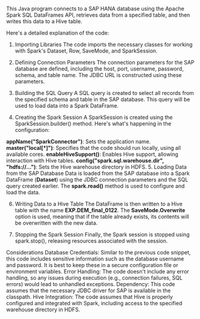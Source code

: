 This Java program connects to a SAP HANA database using the Apache Spark SQL DataFrames API, retrieves data from a specified table, and then writes this data to a Hive table.

Here's a detailed explanation of the code:

1. Importing Libraries
The code imports the necessary classes for working with Spark's Dataset, Row, SaveMode, and SparkSession.

2. Defining Connection Parameters
The connection parameters for the SAP database are defined, including the host, port, username, password, schema, and table name. The JDBC URL is constructed using these parameters.

3. Building the SQL Query
A SQL query is created to select all records from the specified schema and table in the SAP database. This query will be used to load data into a Spark DataFrame.

4. Creating the Spark Session
A SparkSession is created using the SparkSession.builder() method. Here's what's happening in the configuration:

**appName("SparkConnector")**: Sets the application name.
**master("local[*]")**: Specifies that the code should run locally, using all available cores.
**enableHiveSupport()**: Enables Hive support, allowing interaction with Hive tables.
**config("spark.sql.warehouse.dir", "hdfs://...")**: Sets the Hive warehouse directory in HDFS.
5. Loading Data from the SAP Database
Data is loaded from the SAP database into a Spark DataFrame (**Dataset<Row>**) using the JDBC connection parameters and the SQL query created earlier. The **spark.read()** method is used to configure and load the data.

6. Writing Data to a Hive Table
The DataFrame is then written to a Hive table with the name **EXP.DEM_final_0122**. The **SaveMode.Overwrite** option is used, meaning that if the table already exists, its contents will be overwritten with the new data.

7. Stopping the Spark Session
Finally, the Spark session is stopped using spark.stop(), releasing resources associated with the session.

Considerations
Database Credentials: Similar to the previous code snippet, this code includes sensitive information such as the database username and password. It is best to keep these in a secure configuration file or environment variables.
Error Handling: The code doesn't include any error handling, so any issues during execution (e.g., connection failures, SQL errors) would lead to unhandled exceptions.
Dependency: This code assumes that the necessary JDBC driver for SAP is available in the classpath.
Hive Integration: The code assumes that Hive is properly configured and integrated with Spark, including access to the specified warehouse directory in HDFS.
